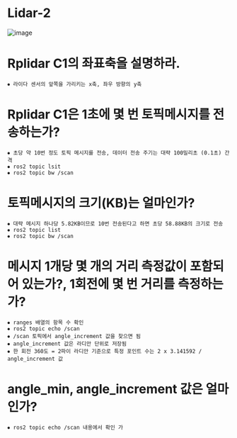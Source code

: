 # Lidar-2

![image](https://github.com/user-attachments/assets/52f5475b-3f4a-4ff8-915a-9c8a9af8002f)


# Rplidar C1의 좌표축을 설명하라.
```
⦁ 라이다 센서의 앞쪽을 가리키는 x축, 좌우 방향의 y축
```

# Rplidar C1은 1초에 몇 번 토픽메시지를 전송하는가?
```
⦁ 초당 약 10번 정도 토픽 메시지를 전송, 데이터 전송 주기는 대략 100밀리초 (0.1초) 간격
⦁ ros2 topic lsit
⦁ ros2 topic bw /scan
```

# 토픽메시지의 크기(KB)는 얼마인가?
```
⦁ 대략 메시지 하나당 5.82KB이므로 10번 전송된다고 하면 초당 58.88KB의 크기로 전송
⦁ ros2 topic list
⦁ ros2 topic bw /scan
```

# 메시지 1개당 몇 개의 거리 측정값이 포함되어 있는가?, 1회전에 몇 번 거리를 측정하는가?
```
⦁ ranges 배열의 항목 수 확인
⦁ ros2 topic echo /scan
⦁ /scan 토픽에서 angle_increment 값을 찾으면 됨
⦁ angle_increment 값은 라디안 단위로 저장됨
⦁ 한 회전 360도 = 2파이 라디안 기준으로 특정 포인트 수는 2 x 3.141592 / angle_increment 값
```

# angle_min, angle_increment 값은 얼마인가?
```
⦁ ros2 topic echo /scan 내용에서 확인 가
```
